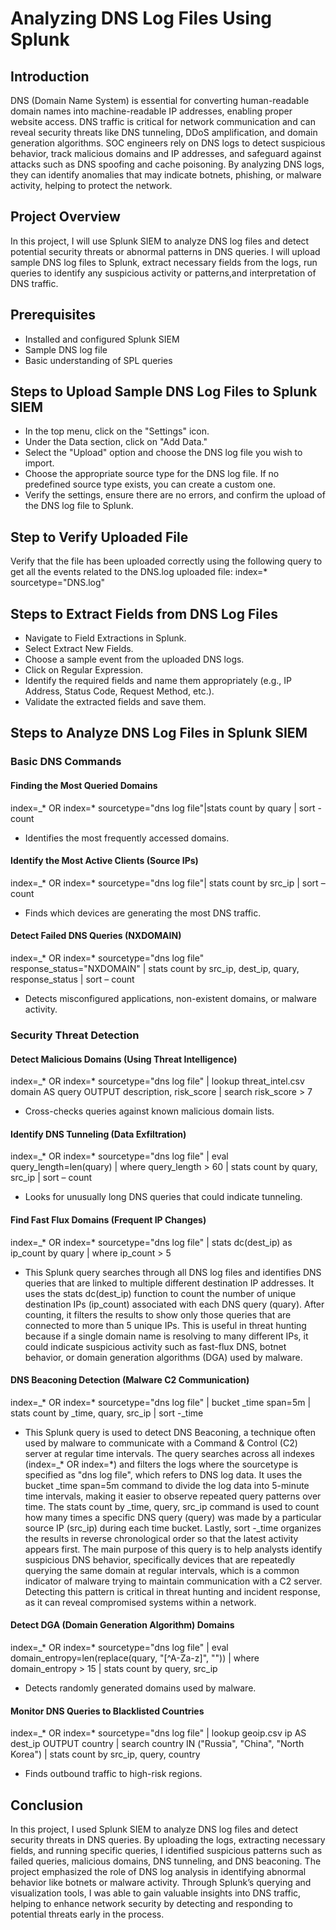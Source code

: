 # Analyzing DNS Log Files Using Splunk

## Introduction
DNS (Domain Name System) is essential for converting human-readable domain names into machine-readable IP addresses, enabling proper website access. DNS traffic is critical for network communication and can reveal security threats like DNS tunneling, DDoS amplification, and domain generation algorithms. SOC engineers rely on DNS logs to detect suspicious behavior, track malicious domains and IP addresses, and safeguard against attacks such as DNS spoofing and cache poisoning. By analyzing DNS logs, they can identify anomalies that may indicate botnets, phishing, or malware activity, helping to protect the network.

## Project Overview
In this project, I will use Splunk SIEM to analyze DNS log files and detect potential security threats or abnormal patterns in DNS queries. I will upload sample DNS log files to Splunk, extract necessary fields from the logs, run queries to identify any suspicious activity or patterns,and interpretation of DNS traffic.

## Prerequisites
- Installed and configured Splunk SIEM
- Sample DNS log file
- Basic understanding of SPL queries

## Steps to Upload Sample DNS Log Files to Splunk SIEM
- In the top menu, click on the "Settings" icon.
- Under the Data section, click on "Add Data."
- Select the "Upload" option and choose the DNS log file you wish to import.
- Choose the appropriate source type for the DNS log file. If no predefined source type exists, you can create a custom one.
- Verify the settings, ensure there are no errors, and confirm the upload of the DNS log file to Splunk.


## Step to Verify Uploaded File
Verify that the file has been uploaded correctly using the following query to get all the events related to the DNS.log uploaded file:
index=* sourcetype="DNS.log"

## Steps to Extract Fields from DNS Log Files
- Navigate to Field Extractions in Splunk.
- Select Extract New Fields.
- Choose a sample event from the uploaded DNS logs.
- Click on Regular Expression.
- Identify the required fields and name them appropriately (e.g., IP Address, Status Code, Request Method, etc.).
- Validate the extracted fields and save them.

## Steps to Analyze DNS Log Files in Splunk SIEM
### Basic DNS Commands
#### Finding the Most Queried Domains
index=_* OR index=* sourcetype="dns log file"|stats count by quary | sort -count
- Identifies the most frequently accessed domains.
#### Identify the Most Active Clients (Source IPs)
index=_* OR index=* sourcetype="dns log file"| stats count by src_ip | sort – count
- Finds which devices are generating the most DNS traffic.
#### Detect Failed DNS Queries (NXDOMAIN)
index=_* OR index=* sourcetype="dns log file" response_status="NXDOMAIN" | stats count by src_ip, dest_ip, quary, response_status | sort – count
- Detects misconfigured applications, non-existent domains, or malware activity.
### Security Threat Detection

#### Detect Malicious Domains (Using Threat Intelligence)
index=_* OR index=* sourcetype="dns log file" | lookup threat_intel.csv domain AS query OUTPUT description, risk_score | search risk_score > 7
- Cross-checks queries against known malicious domain lists.

#### Identify DNS Tunneling (Data Exfiltration)
index=_* OR index=* sourcetype="dns log file" | eval query_length=len(quary) | where query_length > 60 | stats count by quary, src_ip | sort – count
- Looks for unusually long DNS queries that could indicate tunneling.

#### Find Fast Flux Domains (Frequent IP Changes)
index=_* OR index=* sourcetype="dns log file" | stats dc(dest_ip) as ip_count by quary | where ip_count > 5
- This Splunk query searches through all DNS log files and identifies DNS queries that are linked to multiple different destination IP addresses. It uses the stats dc(dest_ip) function to count the number of unique destination IPs (ip_count) associated with each DNS query (quary). After counting, it filters the results to show only those queries that are connected to more than 5 unique IPs. This is useful in threat hunting because if a single domain name is resolving to many different IPs, it could indicate suspicious activity such as fast-flux DNS, botnet behavior, or domain generation algorithms (DGA) used by malware.

#### DNS Beaconing Detection (Malware C2 Communication)

index=_* OR index=* sourcetype="dns log file" | bucket _time span=5m | stats count by _time, quary, src_ip | sort -_time

- This Splunk query is used to detect DNS Beaconing, a technique often used by malware to communicate with a Command & Control (C2) server at regular time intervals. The query searches across all indexes (index=_* OR index=*) and filters the logs where the sourcetype is specified as "dns log file", which refers to DNS log data. It uses the bucket _time span=5m command to divide the log data into 5-minute time intervals, making it easier to observe repeated query patterns over time. The stats count by _time, query, src_ip command is used to count how many times a specific DNS query (query) was made by a particular source IP (src_ip) during each time bucket. Lastly, sort -_time organizes the results in reverse chronological order so that the latest activity appears first.
The main purpose of this query is to help analysts identify suspicious DNS behavior, specifically devices that are repeatedly querying the same domain at regular intervals, which is a common indicator of malware trying to maintain communication with a C2 server. Detecting this pattern is critical in threat hunting and incident response, as it can reveal compromised systems within a network.

#### Detect DGA (Domain Generation Algorithm) Domains
index=_* OR index=* sourcetype="dns log file" | eval domain_entropy=len(replace(quary, "[^A-Za-z]", "")) | where domain_entropy > 15 | stats count by query, src_ip
- Detects randomly generated domains used by malware.

#### Monitor DNS Queries to Blacklisted Countries
index=_* OR index=* sourcetype="dns log file" | lookup geoip.csv ip AS dest_ip OUTPUT country | search country IN ("Russia", "China", "North Korea") | stats count by src_ip, query, country
- Finds outbound traffic to high-risk regions.

## Conclusion 
In this project, I used Splunk SIEM to analyze DNS log files and detect security threats in DNS queries. By uploading the logs, extracting necessary fields, and running specific queries, I identified suspicious patterns such as failed queries, malicious domains, DNS tunneling, and DNS beaconing. The project emphasized the role of DNS log analysis in identifying abnormal behavior like botnets or malware activity. Through Splunk’s querying and visualization tools, I was able to gain valuable insights into DNS traffic, helping to enhance network security by detecting and responding to potential threats early in the process.







